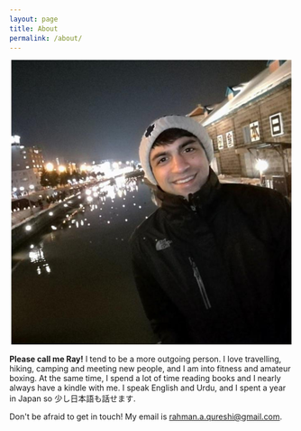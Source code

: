 ```yaml
---
layout: page
title: About
permalink: /about/
---
```


<img id="about-pic" src="/assets/about_picture.jpg">

**Please call me Ray!** I tend to be a more outgoing person. I love travelling, hiking, camping and meeting new people, and I am into fitness and amateur boxing. At the same time, I spend a lot of time reading books and I nearly always have a kindle with me. I speak English and Urdu, and I spent a year in Japan so 少し日本語も話せます.

Don't be afraid to get in touch! My email is <a href="mailto:rahman.a.qureshi@gmail.com">rahman.a.qureshi@gmail.com</a>.
